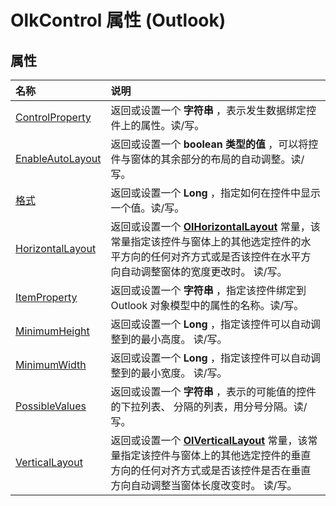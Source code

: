 
# OlkControl 属性 (Outlook)

## 属性



|**名称**|**说明**|
|:-----|:-----|
|[ControlProperty](6bb723ae-5e4e-3b49-71ba-f56c15a24111.md)|返回或设置一个 **字符串** ，表示发生数据绑定控件上的属性。读/写。|
|[EnableAutoLayout](929f07f1-db56-9b31-910e-e0c83b57afde.md)|返回或设置一个 **boolean 类型的值** ，可以将控件与窗体的其余部分的布局的自动调整。读/写。|
|[格式](f2fbaf25-ae06-b954-0de2-a368ce023fb0.md)|返回或设置一个 **Long** ，指定如何在控件中显示一个值。读/写。|
|[HorizontalLayout](c613a515-e27b-4046-3089-bc481225f014.md)|返回或设置一个 **[OlHorizontalLayout](97d132c7-658a-28d4-b0e4-4352e5341987.md)** 常量，该常量指定该控件与窗体上的其他选定控件的水平方向的任何对齐方式或是否该控件在水平方向自动调整窗体的宽度更改时。 读/写。|
|[ItemProperty](bed8ceaf-c8ae-0102-14ca-55982e49d650.md)|返回或设置一个 **字符串** ，指定该控件绑定到 Outlook 对象模型中的属性的名称。读/写。|
|[MinimumHeight](f1d5f220-47c4-675b-2be9-5c3d5e8e1a20.md)|返回或设置一个 **Long** ，指定该控件可以自动调整到的最小高度。 读/写。|
|[MinimumWidth](1739ca3b-7a08-0e70-a475-106d2381555c.md)|返回或设置一个 **Long** ，指定该控件可以自动调整到的最小宽度。 读/写。|
|[PossibleValues](f2619e34-326d-defd-b6f0-7a8f273f238c.md)|返回或设置一个 **字符串** ，表示的可能值的控件的下拉列表、 分隔的列表，用分号分隔。读/写。|
|[VerticalLayout](1e718012-f00b-24c5-386d-59d5ac5eedf7.md)|返回或设置一个 **[OlVerticalLayout](4b94eee9-65a7-c2ad-323d-f321a6a716af.md)** 常量，该常量指定该控件与窗体上的其他选定控件的垂直方向的任何对齐方式或是否该控件是否在垂直方向自动调整当窗体长度改变时。 读/写。|
